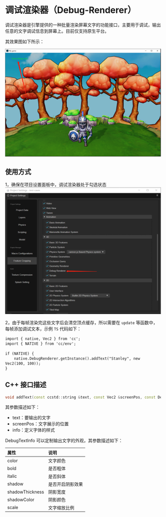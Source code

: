 # 调试渲染器（Debug-Renderer）

调试渲染器是引擎提供的一种批量渲染屏幕文字的功能接口，主要用于调试，输出任意的文字调试信息到屏幕上。目前仅支持原生平台。

其效果图如下所示：

![debug-renderer-demo](./debug-renderer-demo.png)

## 使用方式

1，确保在项目设置面板中，调试渲染器处于勾选状态
![debug-renderer-setting](./debug-renderer-setting.png)

2，由于每帧渲染完这些文字后会清空顶点缓存，所以需要在 `update` 等函数中，每帧添加调试文本，示例 `TS` 代码如下：

```TS
import { native, Vec2 } from 'cc';
import { NATIVE } from 'cc/env';

if (NATIVE) {
    native.DebugRenderer.getInstance().addText("Stanley", new Vec2(100, 100));
}
```

## C++ 接口描述

```cpp
void addText(const ccstd::string &text, const Vec2 &screenPos, const DebugTextInfo &info = DebugTextInfo());
```

其参数描述如下：

- text：要输出的文字
- screenPos：文字展示的位置
- info：定义字体的样式

DebugTextInfo 可以定制输出文字的外观，其参数描述如下：

| 属性 | 说明 |
| :-- | :-- |
| color             | 文字颜色 |
| bold              | 是否粗体 |
| italic            | 是否斜体 |
| shadow            | 是否开启阴影效果 |
| shadowThickness   | 阴影宽度 |
| shadowColor       | 阴影颜色 |
| scale             | 文字缩放比例 |
